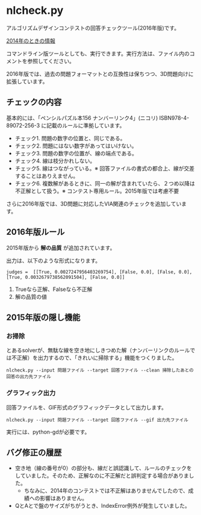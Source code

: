 # nlcheck.py

アルゴリズムデザインコンテストの回答チェックツール(2016年版)です。

[2014年のときの情報](http://www.sig-sldm.org/nlcheck.html)

コマンドライン版ツールとしても、実行できます。実行方法は、ファイル内のコメントを参照してください。

2016年版では、過去の問題フォーマットとの互換性は保ちつつ、3D問題向けに拡張しています。

## チェックの内容

基本的には、「ペンシルパズル本156 ナンバーリンク4」(ニコリ) ISBN978-4-89072-256-3 に記載のルールに準拠しています。

- チェック1. 問題の数字の位置と、同じである。
- チェック2. 問題にはない数字があってはいけない。
- チェック3. 問題の数字の位置が、線の端点である。
- チェック4. 線は枝分かれしない。
- チェック5. 線はつながっている。※ 回答ファイルの書式の都合上、線が交差することはありえません。
- チェック6. 複数解があるときに、同一の解が含まれていたら、２つめ以降は不正解として扱う。※ コンテスト専用ルール。2015年版では考慮不要

さらに2016年版では、3D問題に対応したVIA関連のチェックを追加しています。


## 2016年版ルール

2015年版から **解の品質** が追加されています。

出力は、以下のような形式になります。

```
judges =  [[True, 0.0027247956403269754], [False, 0.0], [False, 0.0], [True, 0.0032679738562091504], [False, 0.0]]
```

1. Trueなら正解、Falseなら不正解
2. 解の品質の値

## 2015年版の隠し機能


### お掃除

とあるsolverが、無駄な線を空き地にしきつめた解（ナンバーリンクのルールでは不正解）を出力するので、「きれいに掃除する」機能をつくりました。

```
nlcheck.py --input 問題ファイル --target 回答ファイル --clean 掃除したあとの回答の出力先ファイル
```

### グラフィック出力

回答ファイルを、GIF形式のグラフィックデータとして出力します。

```
nlcheck.py --input 問題ファイル --target 回答ファイル --gif 出力先ファイル
```

実行には、python-gdが必要です。



<!--
### 問題データのチェック機能 (numberlink.py)

[これと](adc2015.md#curl-qcheck)同等の機能です。

```
python numberlink.py 問題ファイル
```
-->



## バグ修正の履歴

- 空き地（線の番号が0）の部分も、線だと誤認識して、ルールのチェックをしていました。そのため、正解なのに不正解だと誤判定する場合がありました。
  - ちなみに、2014年のコンテストでは不正解はありませんでしたので、成績への影響はありません。
- QとAとで盤のサイズがちがうとき、IndexError例外が発生していました。



